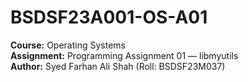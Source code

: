 # BSDSF23A001-OS-A01

**Course:** Operating Systems  
**Assignment:** Programming Assignment 01 — libmyutils  
**Author:** Syed Farhan Ali Shah (Roll: BSDSF23M037)
